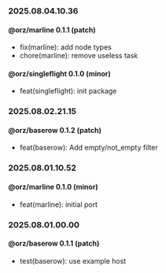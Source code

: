 ### 2025.08.04.10.36

#### @orz/marline 0.1.1 (patch)

- fix(marline): add node types
- chore(marline): remove useless task

#### @orz/singleflight 0.1.0 (minor)

- feat(singleflight): init package

### 2025.08.02.21.15

#### @orz/baserow 0.1.2 (patch)

- feat(baserow): Add empty/not_empty filter

### 2025.08.01.10.52

#### @orz/marline 0.1.0 (minor)

- feat(marline): initial port

### 2025.08.01.00.00

#### @orz/baserow 0.1.1 (patch)

- test(baserow): use example host
